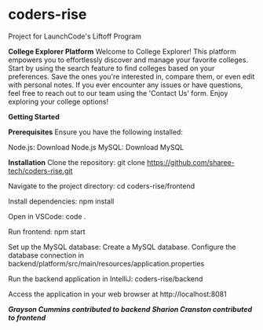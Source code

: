 # coders-rise
Project for LaunchCode's Liftoff Program

**College Explorer Platform**
Welcome to College Explorer! This platform empowers you to effortlessly discover and manage your favorite colleges. Start by using the search feature to find colleges based on your preferences. Save the ones you're interested in, compare them, or even edit with personal notes. If you ever encounter any issues or have questions, feel free to reach out to our team using the 'Contact Us' form. Enjoy exploring your college options!

**Getting Started**

**Prerequisites**
Ensure you have the following installed:

Node.js: Download Node.js
MySQL: Download MySQL

**Installation**
Clone the repository:
git clone https://github.com/sharee-tech/coders-rise.git

Navigate to the project directory:
cd coders-rise/frontend

Install dependencies:
npm install

Open in VSCode:
code .

Run frontend:
npm start

Set up the MySQL database:
Create a MySQL database.
Configure the database connection in backend/platform/src/main/resources/application.properties

Run the backend application in IntelliJ:
coders-rise/backend

Access the application in your web browser at http://localhost:8081


**_Grayson Cummins contributed to backend_**
**_Sharion Cranston contributed to frontend_**
